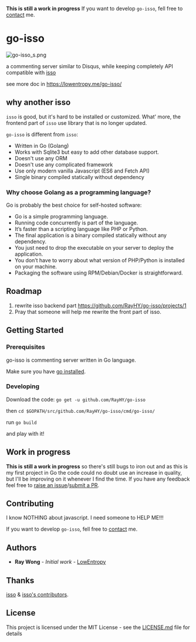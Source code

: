 **This is still a work in progress**
If you want to develop `go-isso`, fell free to [contact](https://lowentropy.me/about/#about-me) me.

# go-isso

![go-isso_s.png](https://i.loli.net/2018/10/16/5bc556ea1ae9a.png)

a commenting server similar to Disqus, while keeping completely API compatible with [isso](https://posativ.org/isso/)

see more doc in <https://lowentropy.me/go-isso/>

## why another isso

`isso` is good, but it's hard to be installed or customized.
What' more, the frontend part of `isso` use library that is no longer updated.

`go-isso` is different from `isso`:

* Written in Go (Golang)
* Works with Sqlite3 but easy to add other database support.
* Doesn't use any ORM
* Doesn't use any complicated framework
* Use only modern vanilla Javascript (ES6 and Fetch API)
* Single binary compiled statically without dependency

### Why choose Golang as a programming language?

Go is probably the best choice for self-hosted software:

* Go is a simple programming language.
* Running code concurrently is part of the language.
* It’s faster than a scripting language like PHP or Python.
* The final application is a binary compiled statically without any dependency.
* You just need to drop the executable on your server to deploy the application.
* You don’t have to worry about what version of PHP/Python is installed on your machine.
* Packaging the software using RPM/Debian/Docker is straightforward.

## Roadmap

1. rewrite isso backend part <https://github.com/RayHY/go-isso/projects/1>
2. Pray that someone will help me rewrite the front part of isso.

## Getting Started

### Prerequisites

go-isso is commenting server written in Go language.

Make sure you have [go installed](https://golang.org/doc/install).

### Developing

Download the code: `go get -u github.com/RayHY/go-isso`

then `cd $GOPATH/src/github.com/RayHY/go-isso/cmd/go-isso/`

run `go build`

and play with it!

## Work in progress

**This is still a work in progress** so there's still bugs to iron out and as this
is my first project in Go the code could no doubt use an increase in quality,
but I'll be improving on it whenever I find the time. If you have any feedback
feel free to [raise an issue](https://github.com/jinxiapu/go-isso/issues)/[submit a PR](https://github.com/jinxiapu/go-isso/pulls).

## Contributing

I know NOTHING about javascript. I need someone to HELP ME!!!

If you want to develop `go-isso`, fell free to [contact](https://lowentropy.me/about/#about-me) me.

## Authors

* **Ray Wong** - *Initial work* - [LowEntropy](https://lowentropy.me)

## Thanks

[isso](https://posativ.org/isso/) & [isso's contributors](https://github.com/posativ/isso/graphs/contributors).

## License

This project is licensed under the MIT License - see the [LICENSE.md](LICENSE.md) file for details